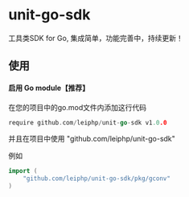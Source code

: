 # unit-go-sdk
工具类SDK for Go, 集成简单，功能完善中，持续更新！

## 使用
#### 启用 Go module【推荐】
在您的项目中的go.mod文件内添加这行代码  
```go
require github.com/leiphp/unit-go-sdk v1.0.0
```

并且在项目中使用 "github.com/leiphp/unit-go-sdk" 

例如
```go
import (
    "github.com/leiphp/unit-go-sdk/pkg/gconv"
)
```
